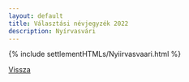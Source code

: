 ```yaml
---
layout: default
title: Választási névjegyzék 2022
description: Nyírvasvári
---
```


{% include settlementHTMLs/Nyiirvasvaari.html %}

[Vissza](../)